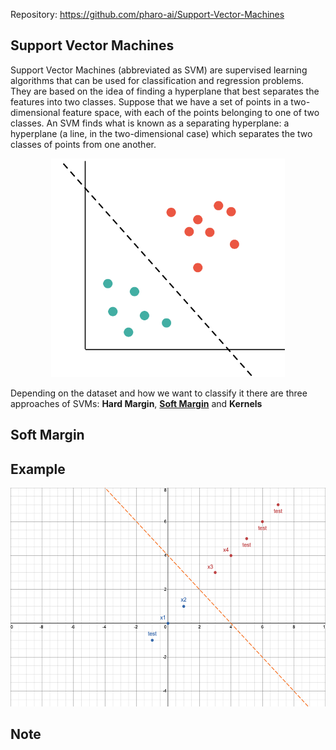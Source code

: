 <!--
    Plan for the blog post: 
    
    - Intro to the subject (SVM, soft margin, hard margin)
    - How to use it
    - Example using csv file and Dataframe
    - Point on: 
      - Parallel branch about unfinished work
        - Unfinished work for Hard Margin QP
        - Unfinished work for Hard Margin SGD (link to the japanese github repo code example)
      - 
-->

Repository: https://github.com/pharo-ai/Support-Vector-Machines


## Support Vector Machines

Support Vector Machines (abbreviated as SVM) are supervised learning algorithms that can be used for classification and regression problems. They are based on the idea of finding a hyperplane that best separates the features into two classes. <!--SVMs are one of the most robust prediction methods.-->Suppose that we have a set of points in a two-dimensional feature space, with each of the points belonging to one of two classes. An SVM finds what is known as a separating hyperplane: a hyperplane (a line, in the two-dimensional case) which separates the two classes of points from one another.

<p align="center">
<img src="./img/svmHyperplan.png" height="350" />
</p>

Depending on the dataset and how we want to classify it there are three approaches of SVMs: **Hard Margin**, [**Soft Margin**](#soft-margin) and **Kernels**

## Soft Margin

## Example

<p align="center">
<img src="./img/exampleSVM.png " height="350" />
</p>

## Note
